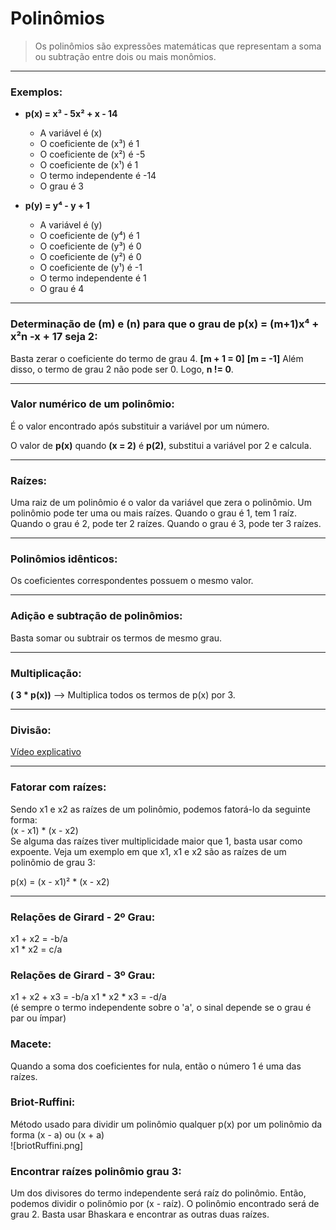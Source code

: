 # Polinômios

> Os polinômios são expressões matemáticas que representam a soma ou subtração entre dois ou mais monômios.

---
### Exemplos:

- **p(x) = x³ - 5x² + x - 14**
  - A variável é (x)
  - O coeficiente de (x³) é 1
  - O coeficiente de (x²) é -5
  - O coeficiente de (x¹) é 1
  - O termo independente é -14
  - O grau é 3

- **p(y) = y⁴ - y + 1**
  - A variável é (y)
  - O coeficiente de (y⁴) é 1
  - O coeficiente de (y³) é 0
  - O coeficiente de (y²) é 0
  - O coeficiente de (y¹) é -1
  - O termo independente é 1
  - O grau é 4

---
### Determinação de **(m)** e **(n)** para que o grau de **p(x) = (m+1)x⁴ + x²n -x + 17** seja 2:

Basta zerar o coeficiente do termo de grau 4.
**[m + 1 = 0]**
**[m = -1]**
Além disso, o termo de grau 2 não pode ser 0.
Logo, **n != 0**.

---
### Valor numérico de um polinômio:

É o valor encontrado após substituir a variável por um número.

O valor de **p(x)** quando **(x = 2)** é **p(2)**, substitui a variável por 2 e calcula.

---
### Raízes:

Uma raiz de um polinômio é o valor da variável que zera o polinômio. Um polinômio pode ter uma ou mais raízes. Quando o grau é 1, tem 1 raíz. Quando o grau é 2, pode ter 2 raízes. Quando o grau é 3, pode ter 3 raízes.

---
### Polinômios idênticos:

Os coeficientes correspondentes possuem o mesmo valor.

---
### Adição e subtração de polinômios:

Basta somar ou subtrair os termos de mesmo grau.

---
### Multiplicação:

**( 3 * p(x))** --> Multiplica todos os termos de p(x) por 3.

---
### Divisão:

[Vídeo explicativo](https://youtu.be/WjmENMLiKbc)

---
### Fatorar com raízes:

Sendo x1 e x2 as raízes de um polinômio, podemos fatorá-lo da seguinte forma:<br>
(x - x1) * (x - x2)<br>
Se alguma das raízes tiver multiplicidade maior que 1, basta usar como expoente. Veja um exemplo em que x1, x1 e x2 são as raízes de um polinômio de grau 3:<br>

p(x) = (x - x1)² * (x - x2)

---
### Relações de Girard - 2º Grau:

x1 + x2 = -b/a<br>
x1 * x2 = c/a

### Relações de Girard - 3º Grau:

x1 + x2 + x3 = -b/a
x1 * x2 * x3 = -d/a <br>
(é sempre o termo independente sobre o 'a', o sinal depende se o grau é par ou ímpar)


### Macete:

Quando a soma dos coeficientes for nula, então o número 1 é uma das raízes.

### Briot-Ruffini:

Método usado para dividir um polinômio qualquer p(x) por um polinômio da forma (x - a) ou (x + a)<br>
![briotRuffini.png]

### Encontrar raízes polinômio grau 3:

Um dos divisores do termo independente será raíz do polinômio. 
Então, podemos dividir o polinômio por (x - raíz).
O polinômio encontrado será de grau 2. Basta usar Bhaskara e encontrar as outras duas raízes.
